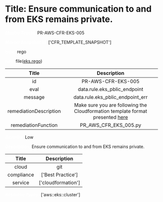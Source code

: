 



# Title: Ensure communication to and from EKS remains private.


***<font color="white">Master Test Id:</font>*** PR-AWS-CFR-EKS-005

***<font color="white">Master Snapshot Id:</font>*** ['CFR_TEMPLATE_SNAPSHOT']

***<font color="white">type:</font>*** rego

***<font color="white">rule:</font>*** file([eks.rego])  
  
  
  
  

|Title|Description|
| :---: | :---: |
|id|PR-AWS-CFR-EKS-005|
|eval|data.rule.eks_pblic_endpoint|
|message|data.rule.eks_pblic_endpoint_err|
|remediationDescription|Make sure you are following the Cloudformation template format presented <a href='https://docs.aws.amazon.com/AWSCloudFormation/latest/UserGuide/aws-properties-eks-cluster-encryptionconfig.html#cfn-eks-cluster-encryptionconfig-provider' target='_blank'>here</a>|
|remediationFunction|PR_AWS_CFR_EKS_005.py|


***<font color="white">Severity:</font>*** Low

***<font color="white">Description:</font>*** Ensure communication to and from EKS remains private.  
  
  

|Title|Description|
| :---: | :---: |
|cloud|git|
|compliance|['Best Practice']|
|service|['cloudformation']|


***<font color="white">Resource Types:</font>*** ['aws::eks::cluster']


[eks.rego]: https://github.com/prancer-io/prancer-compliance-test/tree/master/aws/iac/eks.rego
